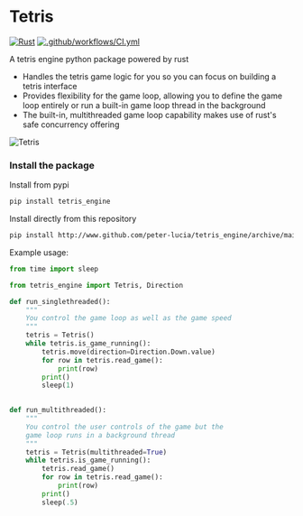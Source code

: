 # Tetris

[![Rust](https://github.com/peter-lucia/tetris_engine/actions/workflows/rust.yml/badge.svg)](https://github.com/peter-lucia/tetris_engine/actions/workflows/rust.yml)
[![.github/workflows/CI.yml](https://github.com/peter-lucia/tetris_engine/actions/workflows/CI.yml/badge.svg)](https://github.com/peter-lucia/tetris_engine/actions/workflows/CI.yml)

A tetris engine python package powered by rust

* Handles the tetris game logic for you so you can focus on building a tetris interface
* Provides flexibility for the game loop, allowing you to define the game loop entirely
or run a built-in game loop thread in the background
* The built-in, multithreaded game loop capability makes use of rust's safe concurrency offering




![Tetris](images/game5.gif)

### Install the package

Install from pypi
```bash
pip install tetris_engine
```

Install directly from this repository
```bash
pip install http://www.github.com/peter-lucia/tetris_engine/archive/main.zip
```

Example usage:
```python
from time import sleep

from tetris_engine import Tetris, Direction

def run_singlethreaded():
    """
    You control the game loop as well as the game speed
    """
    tetris = Tetris()
    while tetris.is_game_running():
        tetris.move(direction=Direction.Down.value)
        for row in tetris.read_game():
            print(row)
        print()
        sleep(1)
        

def run_multithreaded():
    """
    You control the user controls of the game but the 
    game loop runs in a background thread 
    """
    tetris = Tetris(multithreaded=True)
    while tetris.is_game_running():
        tetris.read_game()
        for row in tetris.read_game():
            print(row)
        print()
        sleep(.5)


```
